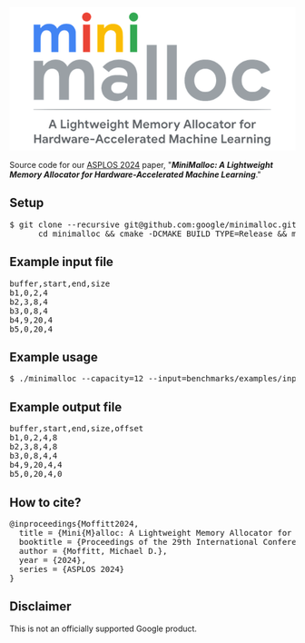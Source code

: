 <p align="center">
<img src="img/minimalloc.png">
</p>

Source code for our [ASPLOS 2024](https://www.asplos-conference.org/asplos2024/) paper, "***MiniMalloc: A Lightweight Memory Allocator for Hardware-Accelerated Machine Learning***."

## Setup

<pre>
$ git clone --recursive git@github.com:google/minimalloc.git && \
      cd minimalloc && cmake -DCMAKE_BUILD_TYPE=Release && make
</pre>

## Example input file

<pre>
buffer,start,end,size
b1,0,2,4
b2,3,8,4
b3,0,8,4
b4,9,20,4
b5,0,20,4
</pre>

## Example usage

<pre>
$ ./minimalloc --capacity=12 --input=benchmarks/examples/input.12.csv --output=output.csv
</pre>

## Example output file

<pre>
buffer,start,end,size,offset
b1,0,2,4,8
b2,3,8,4,8
b3,0,8,4,4
b4,9,20,4,4
b5,0,20,4,0
</pre>

## How to cite?

<pre>
@inproceedings{Moffitt2024,
  title = {Mini{M}alloc: A Lightweight Memory Allocator for Hardware-Accelerated Machine Learning},
  booktitle = {Proceedings of the 29th International Conference on Architectural Support for Programming Languages and Operating Systems, Volume 1},
  author = {Moffitt, Michael D.},
  year = {2024},
  series = {ASPLOS 2024}
}
</pre>

## Disclaimer

This is not an officially supported Google product.
